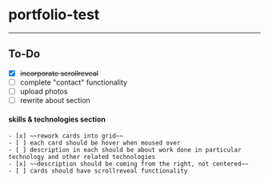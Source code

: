 # portfolio-test


---

## To-Do

- [x] ~~incorporate scrollreveal~~  
- [ ] complete "contact" functionality
- [ ] upload photos 
- [ ] rewrite about section  

#### skills & technologies section
    - [x] ~~rework cards into grid~~
    - [ ] each card should be hover when moused over
    - [ ] description in each should be about work done in particular technology and other related technologies
    - [x] ~~description should be coming from the right, not centered~~
    - [ ] cards should have scrollreveal functionality 

